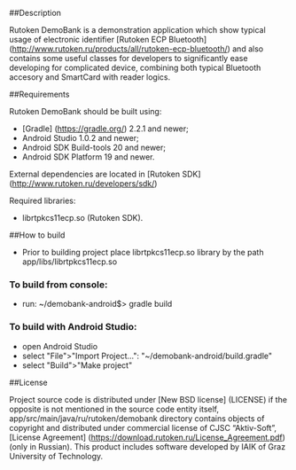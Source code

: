 ##Description

Rutoken DemoBank is a demonstration application which show typical usage of electronic identifier [Rutoken ECP Bluetooth] (http://www.rutoken.ru/products/all/rutoken-ecp-bluetooth/) and also contains some useful classes for developers to significantly ease developing for complicated device, combining both typical Bluetooth accesory and SmartCard with reader logics.

##Requirements

Rutoken DemoBank should be built using:
* [Gradle] (https://gradle.org/) 2.2.1 and newer;
* Android Studio 1.0.2 and newer;
* Android SDK Build-tools 20 and newer;
* Android SDK Platform 19 and newer.

External dependencies are located in [Rutoken SDK] (http://www.rutoken.ru/developers/sdk/) 

Required libraries:
* librtpkcs11ecp.so (Rutoken SDK).

##How to build
* Prior to building project place librtpkcs11ecp.so library by the path app/libs/librtpkcs11ecp.so
### To build from console:
* run:
    ~/demobank-android$> gradle build 
### To build with Android Studio:
* open Android Studio
* select "File">"Import Project...": "~/demobank-android/build.gradle"
* select "Build">"Make project"

##License

Project source code is  distributed under [New BSD license] (LICENSE) if the opposite is not mentioned in the source code entity itself,
app/src/main/java/ru/rutoken/demobank directory contains objects of copyright and distributed under commercial license of CJSC “Aktiv-Soft”, [License Agreement] (https://download.rutoken.ru/License_Agreement.pdf) (only in Russian).
This product includes software developed by IAIK of Graz University of Technology.

